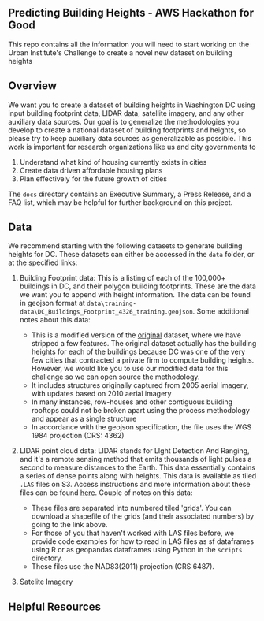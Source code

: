 ## Predicting Building Heights - AWS Hackathon for Good

This repo contains all the information you will need to start working on the Urban Institute's Challenge to create a novel new dataset on building heights 

## Overview
We want you to create a dataset of building heights in Washington DC using input building footprint data, LIDAR data, satellite imagery, and any other auxiliary data sources. Our goal is to generalize the methodologies you develop to create a national dataset of building footprints and heights, so please try to keep auxiliary data sources as generalizable as possible. This work is important for research organizations like us and city governments to 

1) Understand what kind of housing currently exists in cities  
2) Create data driven affordable housing plans
3) Plan effectively for the future growth of cities

The `docs` directory contains an Executive Summary, a Press Release, and a FAQ list, which may be helpful for further background on this project. 


## Data

We recommend starting with the following datasets to generate building heights for DC. These datasets can either be accessed in the `data` folder, or at the specified links:

1) Building Footprint data: This is a listing of each of the 100,000+ buildings in DC, and their polygon building footprints. These are the data we want you to append with height information. The data can be found in geojson format at `data\training-data\DC_Buildings_Footprint_4326_training.geojson`. Some additional notes about this data:
    - This is a modified version of the [original](https://opendata.dc.gov/datasets/274f7c2b5f7c4ae19f165d9951057a00) dataset, where we have stripped a few features. The original dataset actually has the building heights for each of the buildings because DC was one of the very few cities that contracted a private firm to compute building heights. However, we would like you to use our modified data for this challenge so we can open source the methodology.
    - It includes structures originally captured from 2005 aerial imagery, with updates based on 2010 aerial imagery
    - In many instances, row-houses and other contiguous building rooftops could not be broken apart using the process methodology and appear as a single structure
    - In accordance with the geojson specification, the file uses the WGS 1984 projection (CRS: 4362)

2) LIDAR point cloud data: LIDAR stands for LIght Detection And Ranging, and it's a remote sensing method that emits thousands of light pulses a second to measure distances to the Earth. This data essentially contains a series of dense points along with heights. This data is available as tiled `.LAS` files on S3. Access instructions and more information about these files can be found [here](https://docs.opendata.aws/dc-lidar-2018/readme.html). Couple of notes on this data:
    - These files are separated into numbered tiled 'grids'. You can download a shapefile of the grids (and their associated numbers) by going to the link above. 
    - For those of you that haven't worked with LAS files before, we provide code examples for how to read in LAS files as sf dataframes using R or as geopandas dataframes using Python in the `scripts` directory.  
    - These files use the NAD83(2011) projection (CRS 6487).

3) Satelite Imagery

## Helpful Resources

